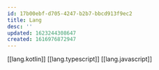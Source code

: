```yaml
---
id: 17b00ebf-d705-4247-b2b7-bbcd913f9ec2
title: Lang
desc: ''
updated: 1623244308647
created: 1616976872947
---
```


[[lang.kotlin]]
[[lang.typescript]]
[[lang.javascript]]
